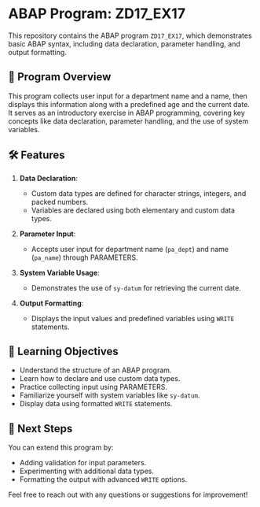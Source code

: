 # ABAP Program: ZD17_EX17

This repository contains the ABAP program `ZD17_EX17`, which demonstrates basic ABAP syntax, including data declaration, parameter handling, and output formatting.

## 📘 Program Overview
This program collects user input for a department name and a name, then displays this information along with a predefined age and the current date. It serves as an introductory exercise in ABAP programming, covering key concepts like data declaration, parameter handling, and the use of system variables.

## 🛠 Features
1. **Data Declaration**:  
   - Custom data types are defined for character strings, integers, and packed numbers.
   - Variables are declared using both elementary and custom data types.
   
2. **Parameter Input**:  
   - Accepts user input for department name (`pa_dept`) and name (`pa_name`) through PARAMETERS.

3. **System Variable Usage**:  
   - Demonstrates the use of `sy-datum` for retrieving the current date.

4. **Output Formatting**:  
   - Displays the input values and predefined variables using `WRITE` statements.

## 🎯 Learning Objectives
- Understand the structure of an ABAP program.
- Learn how to declare and use custom data types.
- Practice collecting input using PARAMETERS.
- Familiarize yourself with system variables like `sy-datum`.
- Display data using formatted `WRITE` statements.

## 🚀 Next Steps
You can extend this program by:
- Adding validation for input parameters.
- Experimenting with additional data types.
- Formatting the output with advanced `WRITE` options.

Feel free to reach out with any questions or suggestions for improvement!

